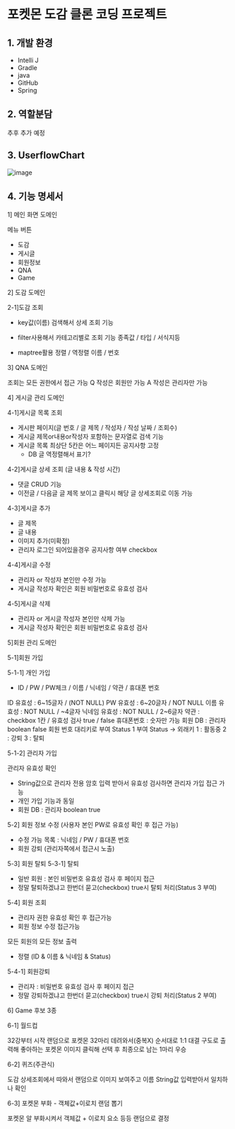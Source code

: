 <h1>포켓몬 도감 클론 코딩 프로젝트</h1>

<h2>1. 개발 환경</h2>

- Intelli J
- Gradle
- java
- GitHub
- Spring

<h2>2. 역할분담</h2>

추후 추가 예정

<h2>3. UserflowChart</h2>

![image](https://github.com/user-attachments/assets/a4f298b6-b015-41ea-bd17-3337076c3648)


<h2>4. 기능 명세서</h2>

1] 메인 화면 도메인

메뉴 버튼
- 도감
- 게시글
- 회원정보
- QNA
- Game

2] 도감 도메인

2-1]도감 조회
- key값(이름) 검색해서 상세 조회 기능

- filter사용해서 카테고리별로 조회 기능
종족값 / 타입 / 서식지등

- maptree활용 정렬 / 역정렬
이름 / 번호

3] QNA 도메인

조회는 모든 권한에서 접근 가능
Q 작성은 회원만 가능
A 작성은 관리자만 가능

4] 게시글 관리 도메인

4-1]게시글 목록 조회
- 게시판 페이지(글 번호 / 글 제목 / 작성자 / 작성 날짜 / 조회수)
- 게시글 제목or내용or작성자 포함하는 문자열로 검색 기능
- 게시글 목록 최상단 5칸은 어느 페이지든 공지사항 고정
	- DB 글 역정렬해서 표기?

4-2]게시글 상세 조회 (글 내용 & 작성 시간)
- 댓글 CRUD 기능
- 이전글 / 다음글 글 제목 보이고 클릭시 해당 글 상세조회로 이동 가능

4-3]게시글 추가
- 글 제목
- 글 내용
- 이미지 추가(미확정)
- 관리자 로그인 되어있을경우 공지사항 여부 checkbox

4-4]게시글 수정
- 관리자 or 작성자 본인만 수정 가능
- 게시글 작성자 확인은 회원 비밀번호로 유효성 검사

4-5]게시글 삭제
- 관리자 or 게시글 작성자 본인만 삭제 가능
- 게시글 작성자 확인은 회원 비밀번호로 유효성 검사


5]회원 관리 도메인

5-1]회원 가입

5-1-1] 개인 가입
- ID / PW / PW체크 / 이름 / 닉네임 / 약관 / 휴대폰 번호

ID 유효성 : 6~15글자 / (NOT NULL)
PW 유효성 : 6~20글자 / NOT NULL
이름 유효성 : NOT NULL / ~4글자
닉네임 유효성 : NOT NULL / 2~6글자
약관 : checkbox 1칸 / 유효성 검사 true / false
휴대폰번호 : 숫자만 가능
회원 DB : 관리자 boolean false
회원 번호 대리키로 부여
Status 1 부여
Status -> 외래키
1 : 활동중
2 : 강퇴
3 : 탈퇴

5-1-2] 관리자 가입

관리자 유효성 확인
- String값으로 관리자 전용 암호 입력 받아서 유효성 검사하면 관리자 가입 접근 가능
- 개인 가입 기능과 동일
- 회원 DB : 관리자 boolean true

5-2] 회원 정보 수정 (사용자 본인 PW로 유효성 확인 후 접근 가능)
- 수정 가능 목록 : 닉네임 / PW / 휴대폰 번호
- 회원 강퇴 (관리자쪽에서 접근시 노출)

5-3] 회원 탈퇴
5-3-1] 탈퇴
- 일반 회원 : 본인 비밀번호 유효성 검사 후 페이지 접근
- 정말 탈퇴하겠냐고 한번더 묻고(checkbox) true시
탈퇴 처리(Status 3 부여)
	
5-4] 회원 조회
- 관리자 권한 유효성 확인 후 접근가능
- 회원 정보 수정 접근가능

모든 회원의 모든 정보 출력
- 정렬 (ID & 이름 & 닉네임 & Status)

5-4-1] 회원강퇴
- 관리자 : 비밀번호 유효성 검사 후 페이지 접근
- 정말 강퇴하겠냐고 한번더 묻고(checkbox) true시
강퇴 처리(Status 2 부여)



6] Game 후보 3종

6-1] 월드컵

32강부터 시작 랜덤으로 포켓몬 32마리 데려와서(중복X) 순서대로 1:1 대결 구도로 출력해 좋아하는 포켓몬 이미지 클릭해 선택 후 최종으로 남는 1마리 우승

6-2] 퀴즈(주관식)

도감 상세조회에서 따와서 랜덤으로 이미지 보여주고 이름 String값 입력받아서 일치하나 확인

6-3] 포켓몬 부화 - 객체값+이로치 랜덤 뽑기

포켓몬 알 부화시켜서 객체값 + 이로치 요소 등등 랜덤으로 결정
